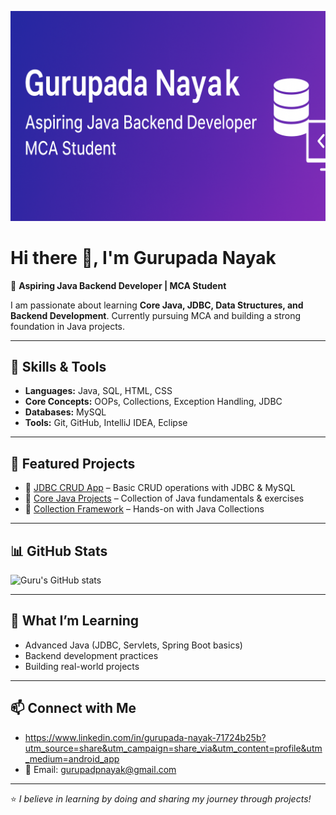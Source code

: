 <p align="center">
  <img src="banner.png" alt="Gurupada Nayak Banner" />
</p>

# Hi there 👋, I'm Gurupada Nayak  

🎯 **Aspiring Java Backend Developer | MCA Student**  

I am passionate about learning **Core Java, JDBC, Data Structures, and Backend Development**. Currently pursuing MCA and building a strong foundation in Java projects.

---

## 🚀 Skills & Tools
- **Languages:** Java, SQL, HTML, CSS  
- **Core Concepts:** OOPs, Collections, Exception Handling, JDBC  
- **Databases:** MySQL  
- **Tools:** Git, GitHub, IntelliJ IDEA, Eclipse  

---

## 📂 Featured Projects
- 🔹 [JDBC CRUD App](https://github.com/Guru1817/JDBC_CRUD_APP) – Basic CRUD operations with JDBC & MySQL  
- 🔹 [Core Java Projects](https://github.com/Guru1817/CoreJava_Projects) – Collection of Java fundamentals & exercises  
- 🔹 [Collection Framework](https://github.com/Guru1817/Collection) – Hands-on with Java Collections  

---

## 📊 GitHub Stats
![Guru's GitHub stats](https://github-readme-stats.vercel.app/api?username=Guru1817&show_icons=true&theme=radical)  

---

## 🌱 What I’m Learning
- Advanced Java (JDBC, Servlets, Spring Boot basics)  
- Backend development practices  
- Building real-world projects  

---

## 📫 Connect with Me
- https://www.linkedin.com/in/gurupada-nayak-71724b25b?utm_source=share&utm_campaign=share_via&utm_content=profile&utm_medium=android_app
- 📧 Email: gurupadpnayak@gmail.com

---
⭐️ *I believe in learning by doing and sharing my journey through projects!*
